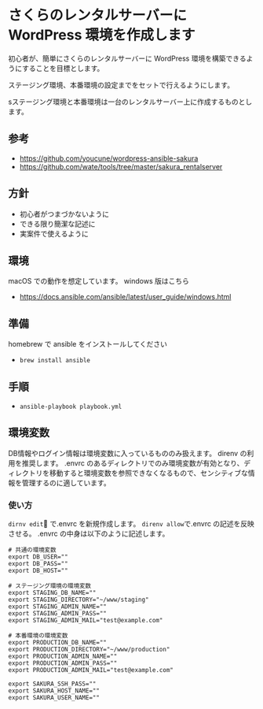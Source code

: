 # さくらのレンタルサーバーに WordPress 環境を作成します

初心者が、簡単にさくらのレンタルサーバーに WordPress 環境を構築できるようにすることを目標とします。

ステージング環境、本番環境の設定までをセットで行えるようにします。

sステージング環境と本番環境は一台のレンタルサーバー上に作成するものとします。

## 参考

- https://github.com/youcune/wordpress-ansible-sakura
- https://github.com/wate/tools/tree/master/sakura_rentalserver

## 方針

- 初心者がつまづかないように
- できる限り簡潔な記述に
- 実案件で使えるように

## 環境

macOS での動作を想定しています。
windows 版はこちら

- https://docs.ansible.com/ansible/latest/user_guide/windows.html

## 準備

homebrew で ansible をインストールしてください

- `brew install ansible`

## 手順
- `ansible-playbook playbook.yml`

## 環境変数
DB情報やログイン情報は環境変数に入っているもののみ扱えます。
direnv の利用を推奨します。
.envrc のあるディレクトリでのみ環境変数が有効となり、ディレクトリを移動すると環境変数を参照できなくなるもので、センシティブな情報を管理するのに適しています。

### 使い方

`dirnv edit` で.envrc を新規作成します。
`direnv allow`で.envrc の記述を反映させる。
.envrc の中身は以下のように記述します。

```
# 共通の環境変数
export DB_USER=""
export DB_PASS=""
export DB_HOST=""

# ステージング環境の環境変数
export STAGING_DB_NAME=""
export STAGING_DIRECTORY="~/www/staging"
export STAGING_ADMIN_NAME=""
export STAGING_ADMIN_PASS=""
export STAGING_ADMIN_MAIL="test@example.com"

# 本番環境の環境変数
export PRODUCTION_DB_NAME=""
export PRODUCTION_DIRECTORY="~/www/production"
export PRODUCTION_ADMIN_NAME=""
export PRODUCTION_ADMIN_PASS=""
export PRODUCTION_ADMIN_MAIL="test@example.com"

export SAKURA_SSH_PASS=""
export SAKURA_HOST_NAME=""
export SAKURA_USER_NAME=""

```
